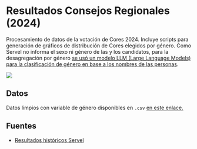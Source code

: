 # Resultados Consejos Regionales (2024)

Procesamiento de datos de la votación de Cores 2024. Incluye scripts para generación de gráficos de distribución de Cores elegidos por género. Como Servel no informa el sexo ni género de las y los candidatos, para la desagregación por género [se usó un modelo LLM (Large Language Models) para la clasificación de género en base a los nombres de las personas](https://bastianolea.rbind.io/blog/genero_nombres_llm/).

![](cores_genero_porcentaje_6.jpg)

## Datos
Datos limpios con variable de género disponibles en `.csv` [en este enlace.](https://github.com/bastianolea/servel_elecciones/raw/master/datos/resultados_servel_2024_cores.csv)

## Fuentes
- [Resultados históricos Servel](https://www.servel.cl/centro-de-datos/resultados-electorales-historicos-gw3/)